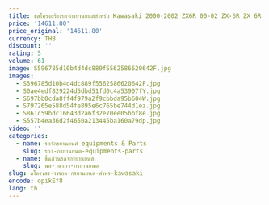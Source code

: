 ```yaml
---
title: ชุดโครงสร้างรถจักรยานยนต์สำหรับ Kawasaki 2000-2002 ZX6R 00-02 ZX-6R ZX 6R เกรดสูงอะไหล่ ABS ซ่อมตัวถังถนนกีฬาอะไหล่หลังการขาย
price: '14611.80'
price_original: '14611.80'
currency: THB
discount: ''
rating: 5
volume: 61
image: S596785d10b4d4dc889f5562586620642F.jpg
images:
  - S596785d10b4d4dc889f5562586620642F.jpg
  - S0ae4edf829224d5dbd51fd0c4a53907fY.jpg
  - S697bb0cda8ff4f979a2f9cbbda95b604W.jpg
  - S797265e588d54fe895e6c765be744d1ez.jpg
  - S861c59bdc16643d2a6f32e70ee05bbf8e.jpg
  - S557b4ea36d2f4650a213445ba160a79dp.jpg
video: ''
categories:
  - name: รถจักรยานยนต์ equipments & Parts
    slug: รถจ-กรยานยนต-equipments-parts
  - name: ชิ้นส่วนรถจักรยานยนต์
    slug: นส-วนรถจ-กรยานยนต
slug: ดโครงสร-างรถจ-กรยานยนต-สำหร-kawasaki
encode: opikEf8
lang: th
---
```

  